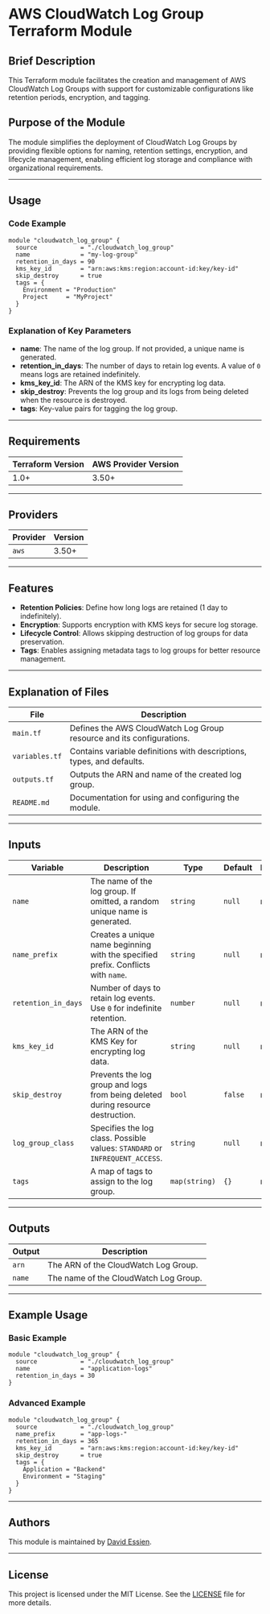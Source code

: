 # AWS CloudWatch Log Group Terraform Module

## Brief Description

This Terraform module facilitates the creation and management of AWS CloudWatch Log Groups with support for customizable configurations like retention periods, encryption, and tagging.

## Purpose of the Module

The module simplifies the deployment of CloudWatch Log Groups by providing flexible options for naming, retention settings, encryption, and lifecycle management, enabling efficient log storage and compliance with organizational requirements.

---

## Usage

### Code Example

```hcl
module "cloudwatch_log_group" {
  source            = "./cloudwatch_log_group"
  name              = "my-log-group"
  retention_in_days = 90
  kms_key_id        = "arn:aws:kms:region:account-id:key/key-id"
  skip_destroy      = true
  tags = {
    Environment = "Production"
    Project     = "MyProject"
  }
}
```

### Explanation of Key Parameters

- **name**: The name of the log group. If not provided, a unique name is generated.
- **retention_in_days**: The number of days to retain log events. A value of `0` means logs are retained indefinitely.
- **kms_key_id**: The ARN of the KMS key for encrypting log data.
- **skip_destroy**: Prevents the log group and its logs from being deleted when the resource is destroyed.
- **tags**: Key-value pairs for tagging the log group.

---

## Requirements

| Terraform Version | AWS Provider Version |
| ----------------- | -------------------- |
| 1.0+              | 3.50+                |

---

## Providers

| Provider | Version |
| -------- | ------- |
| `aws`    | 3.50+   |

---

## Features

- **Retention Policies**: Define how long logs are retained (1 day to indefinitely).
- **Encryption**: Supports encryption with KMS keys for secure log storage.
- **Lifecycle Control**: Allows skipping destruction of log groups for data preservation.
- **Tags**: Enables assigning metadata tags to log groups for better resource management.

---

## Explanation of Files

| File           | Description                                                           |
| -------------- | --------------------------------------------------------------------- |
| `main.tf`      | Defines the AWS CloudWatch Log Group resource and its configurations. |
| `variables.tf` | Contains variable definitions with descriptions, types, and defaults. |
| `outputs.tf`   | Outputs the ARN and name of the created log group.                    |
| `README.md`    | Documentation for using and configuring the module.                   |

---

## Inputs

| Variable            | Description                                                                       | Type          | Default | Required |
| ------------------- | --------------------------------------------------------------------------------- | ------------- | ------- | -------- |
| `name`              | The name of the log group. If omitted, a random unique name is generated.         | `string`      | `null`  | no       |
| `name_prefix`       | Creates a unique name beginning with the specified prefix. Conflicts with `name`. | `string`      | `null`  | no       |
| `retention_in_days` | Number of days to retain log events. Use `0` for indefinite retention.            | `number`      | `null`  | no       |
| `kms_key_id`        | The ARN of the KMS Key for encrypting log data.                                   | `string`      | `null`  | no       |
| `skip_destroy`      | Prevents the log group and logs from being deleted during resource destruction.   | `bool`        | `false` | no       |
| `log_group_class`   | Specifies the log class. Possible values: `STANDARD` or `INFREQUENT_ACCESS`.      | `string`      | `null`  | no       |
| `tags`              | A map of tags to assign to the log group.                                         | `map(string)` | `{}`    | no       |

---

## Outputs

| Output           | Description                           |
| ---------------- | ------------------------------------- |
| `arn`  | The ARN of the CloudWatch Log Group.  |
| `name` | The name of the CloudWatch Log Group. |

---

## Example Usage

### Basic Example

```hcl
module "cloudwatch_log_group" {
  source            = "./cloudwatch_log_group"
  name              = "application-logs"
  retention_in_days = 30
}
```

### Advanced Example

```hcl
module "cloudwatch_log_group" {
  source            = "./cloudwatch_log_group"
  name_prefix       = "app-logs-"
  retention_in_days = 365
  kms_key_id        = "arn:aws:kms:region:account-id:key/key-id"
  skip_destroy      = true
  tags = {
    Application = "Backend"
    Environment = "Staging"
  }
}
```

---

## Authors

This module is maintained by [David Essien](https://davidessien.com).

---

## License

This project is licensed under the MIT License. See the [LICENSE](LICENSE) file for more details.
